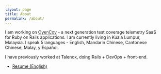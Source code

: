 ```yaml
---
layout: page
title: About
permalink: /about/
---
```


I am working on [OyenCov](https://www.oyencov.com) - a next generation test coverage telemetry SaaS for Ruby on Rails applications. I am currently living in Kuala Lumpur, Malaysia. I speak 5 languages - English, Mandarin Chinese, Cantonese Chinese, Malay, y Español.

I have previously worked at Talenox, doing Rails + DevOps + front-end.

- [Resume (English)](https://www.anonoz.com/cv.pdf)

